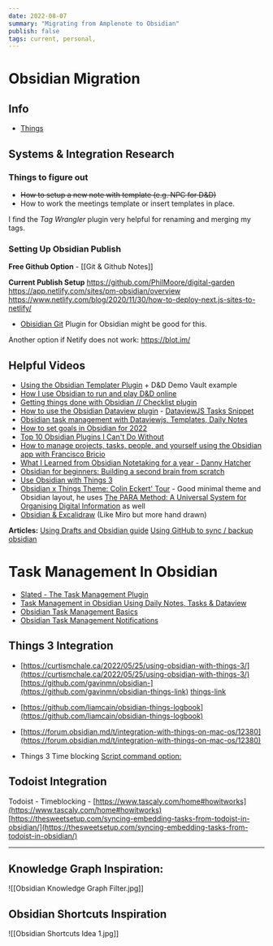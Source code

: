 ```yaml
---
date: 2022-08-07
summary: "Migrating from Amplenote to Obsidian"
publish: false
tags: current, personal,
---
```


# Obsidian Migration

## Info
-  [Things](things:///show?id=TFyJZWCRjSxeomJesuDM4m)


## Systems & Integration Research

### Things to figure out
-   ~~How to setup a new note with template (e.g. NPC for D&D)~~
-   How to work the meetings template or insert templates in place.

I find the _Tag Wrangler_ plugin very helpful for renaming and merging my tags.



### Setting Up Obsidian Publish
**Free Github Option** - [[Git & Github Notes]]

**Current Publish Setup**
https://github.com/PhilMoore/digital-garden
https://app.netlify.com/sites/pm-obsidian/overview
https://www.netlify.com/blog/2020/11/30/how-to-deploy-next.js-sites-to-netlify/
- [Obisidian Git](https://github.com/denolehov/obsidian-git) Plugin for Obsidian might be good for this.

Another option if Netify does not work: https://blot.im/



## Helpful Videos
-   [Using the Obsidian Templater Plugin](https://www.youtube.com/watch?v=5j9fAvJCaig) + D&D Demo Vault example
-   [How I use Obsidian to run and play D&D online](https://www.youtube.com/watch?v=3pt6_srUZ7U&t=330s)
-   [Getting things done with Obsidian // Checklist plugin](https://www.youtube.com/watch?v=ODhHTngIMJE&t=11s)
-   [How to use the Obsidian Dataview plugin](https://www.youtube.com/watch?v=JTObSymEvWA&t=852s) - [DataviewJS Tasks Snippet](https://gist.githubusercontent.com/nicolevanderhoeven/a164dc7033ca461ae1c9b0d474e80cd4/raw/fc18a5d3cba274172bea5c22246537eb9bc2885f/daily.md)
-   [Obsidian task management with Dataviewjs, Templates, Daily Notes](https://www.youtube.com/watch?v=ccN5vJzXwvo&t=324s)
-   [How to set goals in Obsidian for 2022](https://www.youtube.com/watch?v=T2Aeaq4sk7M)
-   [Top 10 Obsidian Plugins I Can't Do Without](https://www.youtube.com/watch?v=W7kTtn9empU)  
-   [How to manage projects, tasks, people, and yourself using the Obsidian app with Francisco Bricio](https://www.youtube.com/watch?v=Ehw3hUZNF1M&t=687s)
-   [What I Learned from Obsidian Notetaking for a year - Danny Hatcher](https://www.youtube.com/watch?v=jwBZDQXopvc&t=523s)
-   [Obsidian for beginners: Building a second brain from scratch](https://www.youtube.com/watch?v=njibNuFQwjw&t=3046s)
-   [Use Obsidian with Things 3](https://www.youtube.com/watch?v=_cmDicUj-Eg&t=16s)
-   [Obsidian x Things Theme: Colin Eckert' Tour](https://www.youtube.com/watch?v=p4cE0fWGPbg&list=WL&index=12) - Good minimal theme and Obsidian layout, he uses [The PARA Method: A Universal System for Organising Digital Information](https://www.amplenote.com/notes/9a7e2020-fb49-11ec-8838-ea4d774e4575) as well
-   [Obsidian & Excalidraw](https://www.youtube.com/watch?v=dgfUoi4m31g&list=WL&index=14) (Like Miro but more hand drawn)

**Articles:**
[Using Drafts and Obsidian guide](https://medium.com/produclivity/a-step-by-step-guide-for-creating-your-own-delicious-slice-of-text-based-productivity-8ad4a7d8a7b5)
[Using GitHub to sync / backup obsidian](https://curtismchale.ca/2022/05/18/sync-your-obsidian-vault-for-free-with-github/)


# Task Management In Obsidian
-   [Slated - The Task Management Plugin](https://forum.obsidian.md/t/slated-the-task-management-plugin/11548)
-   [Task Management in Obsidian Using Daily Notes, Tasks & Dataview](https://forum.obsidian.md/t/my-task-management-system/36198)
-   [Obsidian Task Management Basics](https://thesweetsetup.com/obsidian-task-management-basics/)
-   [Obsidian Task Management Notifications](https://thesweetsetup.com/obsidian-task-management-notifications/)


## Things 3 Integration
- [https://curtismchale.ca/2022/05/25/using-obsidian-with-things-3/](https://curtismchale.ca/2022/05/25/using-obsidian-with-things-3/)
[https://github.com/gavinmn/obsidian-](https://github.com/gavinmn/obsidian-things-link) [things-link](https://github.com/gavinmn/obsidian-things-link)
- [https://github.com/liamcain/obsidian-things-logbook](https://github.com/liamcain/obsidian-things-logbook)
- [https://forum.obsidian.md/t/integration-with-things-on-mac-os/12380](https://forum.obsidian.md/t/integration-with-things-on-mac-os/12380)

-   Things 3 Time blocking [Script command option:](https://talk.automators.fm/t/things-google-calendar-automation/10752)﻿
    

## Todoist Integration
Todoist - Timeblocking - [https://www.tascaly.com/home#howitworks](https://www.tascaly.com/home#howitworks)
[https://thesweetsetup.com/syncing-embedding-tasks-from-todoist-in-obsidian/](https://thesweetsetup.com/syncing-embedding-tasks-from-todoist-in-obsidian/)

---

## Knowledge Graph Inspiration:
![[Obsidian Knowledge Graph Filter.jpg]]

## Obsidian Shortcuts Inspiration
![[Obsidian Shortcuts Idea 1.jpg]]

